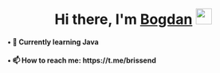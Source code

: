 <h1 align="center">Hi there, I'm <a href="https://t.me/brissend" target="_blank">Bogdan</a> 
<img src="https://github.com/blackcater/blackcater/raw/main/images/Hi.gif" height="32"/></h1>

<h4>&#x2022; 🔭 Currently learning Java </h3>  
<h4>&#x2022; 📫 How to reach me: https://t.me/brissend </h3>
